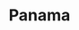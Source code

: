---
title: "Panama"
introtext: "Panama is een land in Midden-Amerika met witte stranden, tropische jungles en prachtige natuurgebieden. Panama biedt voor ieder wat wils. Zo kun je tijdens een stedentrip in Panama City kennis maken met de vele contrasten van deze kosmopolitische hoofstad. Ook kun je prachtige surfdorpjes opzoeken, zoals bijvoorbeeld Playa Venao. Hier kunnen zowel beginnende als gevorderde surfers zich de hele dag vermaken op de golven. Wil je liever het avontuur opzoeken in de jungle? Dan is Boquete in het binnenland de perfecte plek. In Panama kun je ook heerlijk genieten van de rust, bijvoorbeeld met een verse kokosnoot op de San Blas eilanden. Met speciale zeiltours kijk je je ogen uit, genietend aan de witte zandstranden met helderblauw zeewater. Panama is een klein land dat je niet teleur zal stellen!"
introimage: "https://lh3.googleusercontent.com/h08ZJSWzURNb1p4wdaPARK7ySYq_ox60Av1ZiReVSaG4u7IY-6Kvl7LnKoASa6Z3On5X1t1rIizEdKJhZpeCTDRRevOVSWif6_DBbjGdEyKE5cHHzgxIR4TNqYvkv02NwWDyC4Z9FQ=w800"
surface: "75.500"
inhabitants: "4.100.000"
rate: "1,16"
valuta: "balboa"
need_to_know_text: ""
need_to_know_more_text: ""
fact_one_text: ""
fact_two_text: ""
bigmac_index: ""
images: "https://lh3.googleusercontent.com/BInTsFyhNYYoEevW5iUIA67mDERImPqxIY_8QfZEpzyZ2BgcSGjI1ll4oOiUXX63zvMSDzepKUuFkA-mzV6B-EItP8R2uHG0XnxUTWd5s5K7Dm7vcOTMEMNjZcqAPF-ai273CZCVOg=w800|https://lh3.googleusercontent.com/8cqjMS86jI30-ql4-ZXGGOEo7MXL0bkjdog5GS4jI3h7vdhEqE2PEhxJ8zfmW1Ui4fkJGgP4zlRkv_a5UGhlfdfOWIj9W6MngmYkcHn6ilw-U74gMIRSX6LsJYjHh6SIJ7PopukpXw=w800|https://lh3.googleusercontent.com/4BaOn6Ibl8Wer_goc6TQFuRHpg4oa7wQ28YACTgxnQNm_Xei2_7I0rwGmD4kn-1DXFxbBVKBuo_N7BXVKeoqvyevjjZiMuw9OmZbE2DyAoqFPQoGBka8lDx8VbAV-C5D4x-DJWdKLw=w800|https://lh3.googleusercontent.com/W96GS5xTdg21y9_hXsqj8GhG9WIoXxRp2uNXX7SvN5NvKHua-Dd4BFiQTADI0q7Xr8dk94XrFw5QLuhsFDN8rqeF73dajauRBVUUuKp0DWJaoXVUYUO0sKE3EjGK35uMqxf0ZDBrYw=w800"
flight_button_title: "Check vluchtprijzen Panama"
flight_button_url: "https://lt45.net/c/?si=11986&li=1528136&wi=335922&ws=&dl=transport%2Fflights%2Fnl%2Fpa%2F%3Flocale%3Dnl-NL%26currency%3DEUR%26market%3DNL"
inspiration_url: "https://partner.bol.com/click/click?p=2&t=url&s=1025999&f=TXL&url=https%3A%2F%2Fwww.bol.com%2Fnl%2Fp%2Flonely-planet-panama-dr-7%2F9200000057961673%2F&name=Lonely%20Planet%20Panama%20dr%207%2C%20Lonely%20Planet"
country_code: "pa"
hotels_url: "https://www.booking.com/country/pa.nl.html?aid=1837623"
continent: "Noord-Amerika"
---